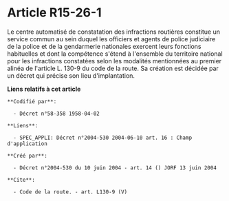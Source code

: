 # Article R15-26-1

Le centre automatisé de constatation des infractions routières constitue un service commun au sein duquel les officiers et
agents de police judiciaire de la police et de la gendarmerie nationales exercent leurs fonctions habituelles et dont la
compétence s'étend à l'ensemble du territoire national pour les infractions constatées selon les modalités mentionnées au
premier alinéa de l'article L. 130-9 du code de la route. Sa création est décidée par un décret qui précise son lieu
d'implantation.

**Liens relatifs à cet article**

	**Codifié par**:

	  - Décret n°58-358 1958-04-02

	**Liens**:

	  - SPEC_APPLI: Décret n°2004-530 2004-06-10 art. 16 : Champ d'application

	**Créé par**:

	  - Décret n°2004-530 du 10 juin 2004 - art. 14 () JORF 13 juin 2004

	**Cite**:

	  - Code de la route. - art. L130-9 (V)
